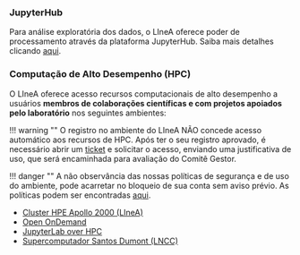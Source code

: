 

### JupyterHub

Para análise exploratória dos dados, o LIneA oferece poder de processamento através da plataforma JupyterHub. Saiba mais detalhes clicando [aqui](../sci-platforms/jupyter.md). 

### Computação de Alto Desempenho (HPC)

O LIneA oferece acesso recursos computacionais de alto desempenho a usuários **membros de colaborações científicas e com projetos apoiados pelo laboratório** nos seguintes ambientes:

!!! warning ""
    O registro no ambiente do LIneA NÃO concede acesso automático aos recursos de HPC. Após ter o seu registro aprovado, é necessário abrir um [ticket](../suporte.md) e solicitar o acesso, enviando uma justificativa de uso, que será encaminhada para avaliação do Comitê Gestor.

!!! danger ""
    A não observância das nossas políticas de segurança e de uso do ambiente, pode acarretar no bloqueio de sua conta sem aviso prévio. As políticas podem ser encontradas [aqui](../politicas.md).

* [Cluster HPE Apollo 2000 (LIneA)](/processamento/apollo/index.html)
* [Open OnDemand](/processamento/uso/openondemand.html)
* [JupyterLab over HPC](/processamento/uso/openondemand.html#interactive-apps-jupyter-notebook)
* [Supercomputador Santos Dumont (LNCC)](sdu.html) 
